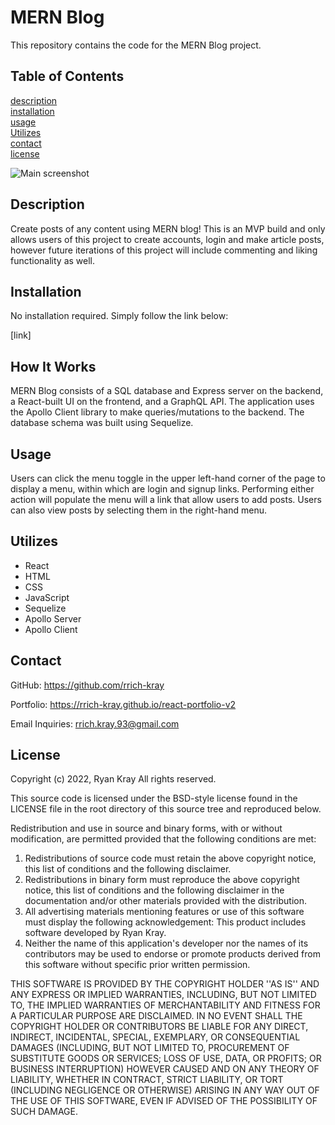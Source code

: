 # MERN Blog

This repository contains the code for the MERN Blog project.

## Table of Contents

[description](#description)  
[installation](#installation)  
[usage](#usage)  
[Utilizes](#utilizes)  
[contact](#contact)  
[license](#license)

![Main screenshot](./client/src/assets/images/screen1.png)

## Description

Create posts of any content using MERN blog! This is an MVP build and only allows users of this project to create accounts, login and make article posts, however future iterations of this project will include commenting and liking functionality as well.

## Installation

No installation required. Simply follow the link below:

[link]

## How It Works

MERN Blog consists of a SQL database and Express server on the backend, a React-built UI on the frontend, and a GraphQL API. The application uses the Apollo Client library to make queries/mutations to the backend. The database schema was built using Sequelize.

## Usage

Users can click the menu toggle in the upper left-hand corner of the page to display a menu, within which are login and signup links. Performing either action will populate the menu will a link that allow users to add posts. Users can also view posts by selecting them in the right-hand menu.

## Utilizes

- React
- HTML
- CSS
- JavaScript
- Sequelize
- Apollo Server
- Apollo Client

## Contact

GitHub:
https://github.com/rrich-kray

Portfolio:
https://rrich-kray.github.io/react-portfolio-v2

Email Inquiries:
rrich.kray.93@gmail.com

## License

Copyright (c) 2022, Ryan Kray
All rights reserved.

This source code is licensed under the BSD-style license found in the LICENSE file in the root directory of this source tree and reproduced below.

Redistribution and use in source and binary forms, with or without modification, are permitted provided that the following conditions are met:

1. Redistributions of source code must retain the above copyright notice, this list of conditions and the following disclaimer.
2. Redistributions in binary form must reproduce the above copyright notice, this list of conditions and the following disclaimer in the documentation and/or other materials provided with the distribution.
3. All advertising materials mentioning features or use of this software must display the following acknowledgement: This product includes software developed by Ryan Kray.
4. Neither the name of this application's developer nor the names of its contributors may be used to endorse or promote products derived from this software without specific prior written permission.

THIS SOFTWARE IS PROVIDED BY THE COPYRIGHT HOLDER ''AS IS'' AND ANY EXPRESS OR IMPLIED WARRANTIES, INCLUDING, BUT NOT LIMITED TO, THE IMPLIED WARRANTIES OF MERCHANTABILITY AND FITNESS FOR A PARTICULAR PURPOSE ARE DISCLAIMED. IN NO EVENT SHALL THE COPYRIGHT HOLDER OR CONTRIBUTORS BE LIABLE FOR ANY DIRECT, INDIRECT, INCIDENTAL, SPECIAL, EXEMPLARY, OR CONSEQUENTIAL DAMAGES (INCLUDING, BUT NOT LIMITED TO, PROCUREMENT OF SUBSTITUTE GOODS OR SERVICES; LOSS OF USE, DATA, OR PROFITS; OR BUSINESS INTERRUPTION) HOWEVER CAUSED AND ON ANY THEORY OF LIABILITY, WHETHER IN CONTRACT, STRICT LIABILITY, OR TORT (INCLUDING NEGLIGENCE OR OTHERWISE) ARISING IN ANY WAY OUT OF THE USE OF THIS SOFTWARE, EVEN IF ADVISED OF THE POSSIBILITY OF SUCH DAMAGE.
